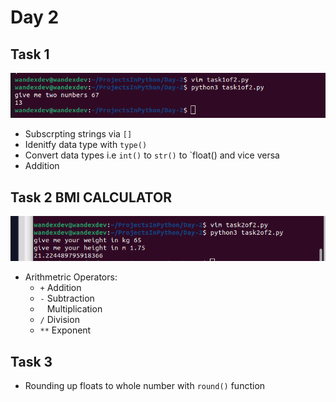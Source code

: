 # Day 2

## Task 1
<img src="task1of2.png"
     alt="Ouput" />
 * Subscrpting strings via `[]`
 * Idenitfy data type with `type()`
 * Convert data types i.e `int()` to `str()` to `float() and vice versa
 * Addition

## Task 2 BMI CALCULATOR
<img src="task2of2.png"
     alt="Ouput" />
 * Arithmetric Operators:
   * `+` Addition
   * `-` Subtraction
   * ` ` Multiplication
   * `/` Division
   * `**` Exponent

## Task 3
 * Rounding up floats to whole number with `round()` function

